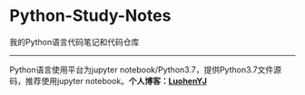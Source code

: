 # Python-Study-Notes
我的Python语言代码笔记和代码仓库

---

Python语言使用平台为jupyter notebook/Python3.7，提供Python3.7文件源码，推荐使用jupyter notebook。**个人博客：[LuohenYJ](https://blog.csdn.net/luohenyj/category_9061431.html)**
